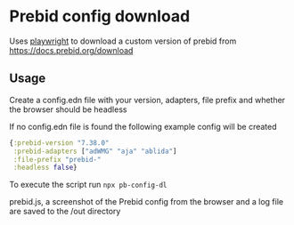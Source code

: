 # Prebid config download
Uses [playwright](https://playwright.dev/) to download a custom version of prebid
from https://docs.prebid.org/download

## Usage
Create a config.edn file with your version, adapters, file prefix and whether
the browser should be headless

If no config.edn file is found the following example config will be created

```clojure
{:prebid-version "7.38.0" 
 :prebid-adapters ["adWMG" "aja" "ablida"] 
 :file-prefix "prebid-" 
 :headless false}
```

To execute the script run `npx pb-config-dl` 

prebid.js, a screenshot of the Prebid config from the browser and a log file are 
saved to the /out directory
